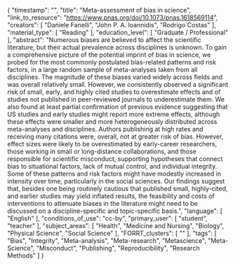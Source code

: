 {
    "timestamp": "",
    "title": "Meta-assessment of bias in science",
    "link_to_resource": "https://www.pnas.org/doi/10.1073/pnas.1618569114",
    "creators": [
        "Daniele Fanelli",
        "John P. A. Ioannidis",
        "Rodrigo Costas"
    ],
    "material_type": [
        "Reading"
    ],
    "education_level": [
        "Graduate / Professional"
    ],
    "abstract": "Numerous biases are believed to affect the scientific literature, but their actual prevalence across disciplines is unknown. To gain a comprehensive picture of the potential imprint of bias in science, we probed for the most commonly postulated bias-related patterns and risk factors, in a large random sample of meta-analyses taken from all disciplines. The magnitude of these biases varied widely across fields and was overall relatively small. However, we consistently observed a significant risk of small, early, and highly cited studies to overestimate effects and of studies not published in peer-reviewed journals to underestimate them. We also found at least partial confirmation of previous evidence suggesting that US studies and early studies might report more extreme effects, although these effects were smaller and more heterogeneously distributed across meta-analyses and disciplines. Authors publishing at high rates and receiving many citations were, overall, not at greater risk of bias. However, effect sizes were likely to be overestimated by early-career researchers, those working in small or long-distance collaborations, and those responsible for scientific misconduct, supporting hypotheses that connect bias to situational factors, lack of mutual control, and individual integrity. Some of these patterns and risk factors might have modestly increased in intensity over time, particularly in the social sciences. Our findings suggest that, besides one being routinely cautious that published small, highly-cited, and earlier studies may yield inflated results, the feasibility and costs of interventions to attenuate biases in the literature might need to be discussed on a discipline-specific and topic-specific basis.",
    "language": [
        "English"
    ],
    "conditions_of_use": "cc-by",
    "primary_user": [
        "student",
        "teacher"
    ],
    "subject_areas": [
        "Health",
        "Medicine and Nursing",
        "Biology",
        "Physical Science",
        "Social Science"
    ],
    "FORRT_clusters": [
        ""
    ],
    "tags": [
        "Bias",
        "Integrity",
        "Meta-analysis",
        "Meta-research",
        "Metascience",
        "Meta-Science",
        "Misconduct",
        "Publishing",
        "Reproducibility",
        "Research Methods"
    ]
}